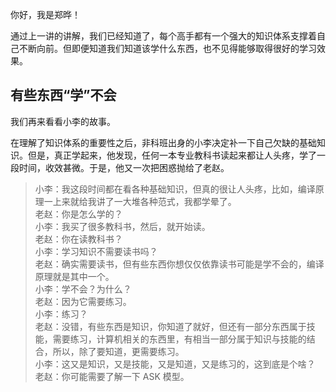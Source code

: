 你好，我是郑晔！

通过上一讲的讲解，我们已经知道了，每个高手都有一个强大的知识体系支撑着自己不断向前。但即便知道我们知道该学什么东西，也不见得能够取得很好的学习效果。

## 有些东西“学”不会

我们再来看看小李的故事。

在理解了知识体系的重要性之后，非科班出身的小李决定补一下自己欠缺的基础知识。但是，真正学起来，他发现，任何一本专业教科书读起来都让人头疼，学了一段时间，收效甚微。于是，他又一次把困惑抛给了老赵。

> 小李：我这段时间都在看各种基础知识，但真的很让人头疼，比如，编译原理一上来就给我讲了一大堆各种范式，我都学晕了。  
> 老赵：你是怎么学的？  
> 小李：我买了很多教科书，然后，就开始读。  
> 老赵：你在读教科书？  
> 小李：学习知识不需要读书吗？  
> 老赵：确实需要读书，但有些东西你想仅仅依靠读书可能是学不会的，编译原理就是其中一个。  
> 小李：学不会？为什么？  
> 老赵：因为它需要练习。  
> 小李：练习？  
> 老赵：没错，有些东西是知识，你知道了就好，但还有一部分东西属于技能，需要练习，计算机相关的东西里，有相当一部分属于知识与技能的结合，所以，除了要知道，更需要练习。  
> 小李：这又是知识，又是技能，又是知道，又是练习的，这到底是个啥？  
> 老赵：你可能需要了解一下 ASK 模型。